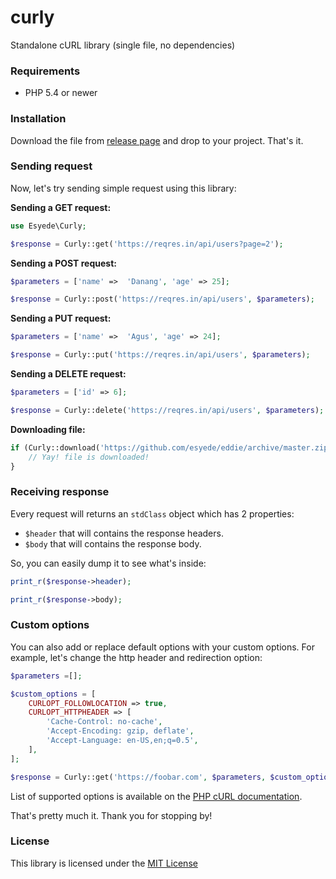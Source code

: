 # curly
Standalone cURL library (single file, no dependencies)



### Requirements
  - PHP 5.4 or newer




### Installation
Download the file from [release page](https://github.com/esyede/curly/releases) and drop to your project. That's it.




### Sending request
Now, let's try sending simple request using this library:


**Sending a GET request:**
```php
use Esyede\Curly;

$response = Curly::get('https://reqres.in/api/users?page=2');
```


**Sending a POST request:**
```php
$parameters = ['name' =>  'Danang', 'age' => 25];

$response = Curly::post('https://reqres.in/api/users', $parameters);
```


**Sending a PUT request:**
```php
$parameters = ['name' =>  'Agus', 'age' => 24];

$response = Curly::put('https://reqres.in/api/users', $parameters);
```


**Sending a DELETE request:**
```php
$parameters = ['id' => 6];

$response = Curly::delete('https://reqres.in/api/users', $parameters);
```


**Downloading file:**
```php
if (Curly::download('https://github.com/esyede/eddie/archive/master.zip', 'eddie.zip')) {
	// Yay! file is downloaded!
}
```



### Receiving response
Every request will returns an `stdClass` object which has 2 properties:
  - `$header` that will contains the response headers.
  - `$body` that will contains the response body.

So, you can easily dump it to see what's inside:
```php
print_r($response->header);

print_r($response->body);
```



### Custom options
You can also add or replace default options with your custom options. For example, let's change the http header and redirection option:
```php
$parameters =[];

$custom_options = [
	CURLOPT_FOLLOWLOCATION => true,
	CURLOPT_HTTPHEADER => [
		'Cache-Control: no-cache',
		'Accept-Encoding: gzip, deflate',
		'Accept-Language: en-US,en;q=0.5',
	],
];

$response = Curly::get('https://foobar.com', $parameters, $custom_options);
```

List of supported options is available on the [PHP cURL documentation](https://www.php.net/manual/en/function.curl-setopt.php).

That's pretty much it. Thank you for stopping by!



### License
This library is licensed under the [MIT License](http://opensource.org/licenses/MIT)
